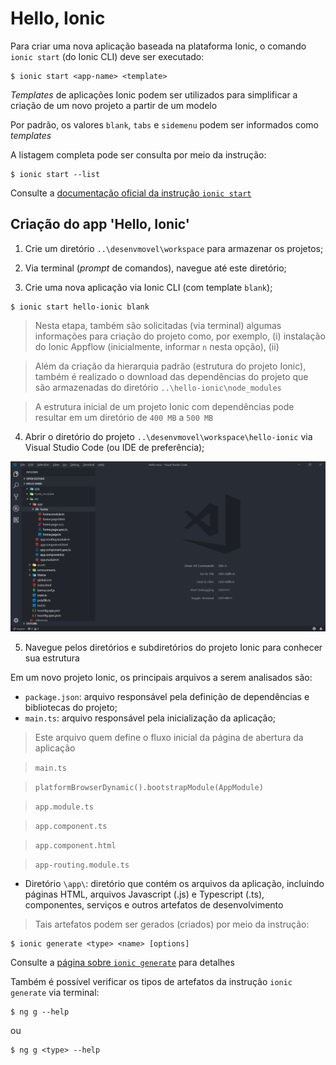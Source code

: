 # Hello, Ionic

Para criar uma nova aplicação baseada na plataforma Ionic, o comando ```ionic start``` (do Ionic CLI) deve ser executado:

```
$ ionic start <app-name> <template>
```

*Templates* de aplicações Ionic podem ser utilizados para simplificar a criação de um novo projeto a partir de um modelo

Por padrão, os valores ```blank```, ```tabs``` e ```sidemenu``` podem ser informados como *templates*

A listagem completa pode ser consulta por meio da instrução:

```
$ ionic start --list
```

Consulte a [documentação oficial da instrução ```ionic start```](https://ionicframework.com/docs/cli/commands/start)

## Criação do app 'Hello, Ionic'

1. Crie um diretório ```..\desenvmovel\workspace``` para armazenar os projetos;

2. Via terminal (*prompt* de comandos), navegue até este diretório;

3. Crie uma nova aplicação via Ionic CLI (com template ```blank```);

```
$ ionic start hello-ionic blank
```

> Nesta etapa, também são solicitadas (via terminal) algumas informações para criação do projeto como, por exemplo, (i) instalação do Ionic Appflow (inicialmente, informar ```n``` nesta opção), (ii)

> Além da criação da hierarquia padrão (estrutura do projeto Ionic), também é realizado o download das dependências do projeto que são armazenadas do diretório ```..\hello-ionic\node_modules```

> A estrutura inicial de um projeto Ionic com dependências pode resultar em um diretório de ```400 MB``` a ```500 MB```

4. Abrir o diretório do projeto ```..\desenvmovel\workspace\hello-ionic``` via Visual Studio Code (ou IDE de preferência);

![Projeto 'Hello, Ionic' no Visual Studio Code](img/Image1_VSCode_HelloIonic.png)

5. Navegue pelos diretórios e subdiretórios do projeto Ionic para conhecer sua estrutura

Em um novo projeto Ionic, os principais arquivos a serem analisados são:

* ```package.json```: arquivo responsável pela definição de dependências e bibliotecas do projeto;
* ```main.ts```: arquivo responsável pela inicialização da aplicação;

> Este arquivo quem define o fluxo inicial da página de abertura da aplicação

> ```main.ts```

> ```platformBrowserDynamic().bootstrapModule(AppModule)```

> ```app.module.ts```

> ```app.component.ts```

> ```app.component.html```

> ```app-routing.module.ts```

* Diretório ```\app\```: diretório que contém os arquivos da aplicação, incluindo páginas HTML, arquivos Javascript (.js) e Typescript (.ts), componentes, serviços e outros artefatos de desenvolvimento

> Tais artefatos podem ser gerados (criados) por meio da instrução:

```
$ ionic generate <type> <name> [options]
```

Consulte a [página sobre ```ionic generate```](https://ionicframework.com/docs/cli/commands/generate/) para detalhes

Também é possível verificar os tipos de artefatos da instrução ```ionic generate``` via terminal:

```
$ ng g --help
```

ou

```
$ ng g <type> --help
```

